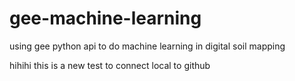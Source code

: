 # gee-machine-learning
using gee python api to do machine learning in digital soil mapping



hihihi this is a new test to connect local to github
